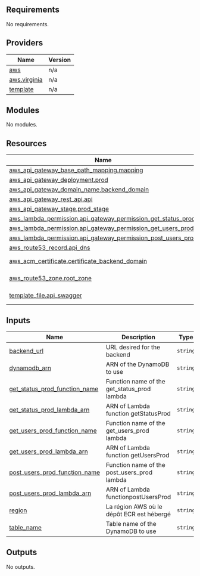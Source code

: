 <!-- BEGIN_TF_DOCS -->
## Requirements

No requirements.

## Providers

| Name | Version |
|------|---------|
| <a name="provider_aws"></a> [aws](#provider\_aws) | n/a |
| <a name="provider_aws.virginia"></a> [aws.virginia](#provider\_aws.virginia) | n/a |
| <a name="provider_template"></a> [template](#provider\_template) | n/a |

## Modules

No modules.

## Resources

| Name | Type |
|------|------|
| [aws_api_gateway_base_path_mapping.mapping](https://registry.terraform.io/providers/hashicorp/aws/latest/docs/resources/api_gateway_base_path_mapping) | resource |
| [aws_api_gateway_deployment.prod](https://registry.terraform.io/providers/hashicorp/aws/latest/docs/resources/api_gateway_deployment) | resource |
| [aws_api_gateway_domain_name.backend_domain](https://registry.terraform.io/providers/hashicorp/aws/latest/docs/resources/api_gateway_domain_name) | resource |
| [aws_api_gateway_rest_api.api](https://registry.terraform.io/providers/hashicorp/aws/latest/docs/resources/api_gateway_rest_api) | resource |
| [aws_api_gateway_stage.prod_stage](https://registry.terraform.io/providers/hashicorp/aws/latest/docs/resources/api_gateway_stage) | resource |
| [aws_lambda_permission.api_gateway_permission_get_status_prod](https://registry.terraform.io/providers/hashicorp/aws/latest/docs/resources/lambda_permission) | resource |
| [aws_lambda_permission.api_gateway_permission_get_users_prod](https://registry.terraform.io/providers/hashicorp/aws/latest/docs/resources/lambda_permission) | resource |
| [aws_lambda_permission.api_gateway_permission_post_users_prod](https://registry.terraform.io/providers/hashicorp/aws/latest/docs/resources/lambda_permission) | resource |
| [aws_route53_record.api_dns](https://registry.terraform.io/providers/hashicorp/aws/latest/docs/resources/route53_record) | resource |
| [aws_acm_certificate.certificate_backend_domain](https://registry.terraform.io/providers/hashicorp/aws/latest/docs/data-sources/acm_certificate) | data source |
| [aws_route53_zone.root_zone](https://registry.terraform.io/providers/hashicorp/aws/latest/docs/data-sources/route53_zone) | data source |
| [template_file.api_swagger](https://registry.terraform.io/providers/hashicorp/template/latest/docs/data-sources/file) | data source |

## Inputs

| Name | Description | Type | Default | Required |
|------|-------------|------|---------|:--------:|
| <a name="input_backend_url"></a> [backend\_url](#input\_backend\_url) | URL desired for the backend | `string` | n/a | yes |
| <a name="input_dynamodb_arn"></a> [dynamodb\_arn](#input\_dynamodb\_arn) | ARN of the DynamoDB to use | `string` | n/a | yes |
| <a name="input_get_status_prod_function_name"></a> [get\_status\_prod\_function\_name](#input\_get\_status\_prod\_function\_name) | Function name of the get\_status\_prod lambda | `string` | n/a | yes |
| <a name="input_get_status_prod_lambda_arn"></a> [get\_status\_prod\_lambda\_arn](#input\_get\_status\_prod\_lambda\_arn) | ARN of Lambda function getStatusProd | `string` | n/a | yes |
| <a name="input_get_users_prod_function_name"></a> [get\_users\_prod\_function\_name](#input\_get\_users\_prod\_function\_name) | Function name of the get\_users\_prod lambda | `string` | n/a | yes |
| <a name="input_get_users_prod_lambda_arn"></a> [get\_users\_prod\_lambda\_arn](#input\_get\_users\_prod\_lambda\_arn) | ARN of Lambda function getUsersProd | `string` | n/a | yes |
| <a name="input_post_users_prod_function_name"></a> [post\_users\_prod\_function\_name](#input\_post\_users\_prod\_function\_name) | Function name of the post\_users\_prod lambda | `string` | n/a | yes |
| <a name="input_post_users_prod_lambda_arn"></a> [post\_users\_prod\_lambda\_arn](#input\_post\_users\_prod\_lambda\_arn) | ARN of Lambda functionpostUsersProd | `string` | n/a | yes |
| <a name="input_region"></a> [region](#input\_region) | La région AWS où le dépôt ECR est hébergé | `string` | n/a | yes |
| <a name="input_table_name"></a> [table\_name](#input\_table\_name) | Table name of the DynamoDB to use | `string` | n/a | yes |

## Outputs

No outputs.
<!-- END_TF_DOCS -->